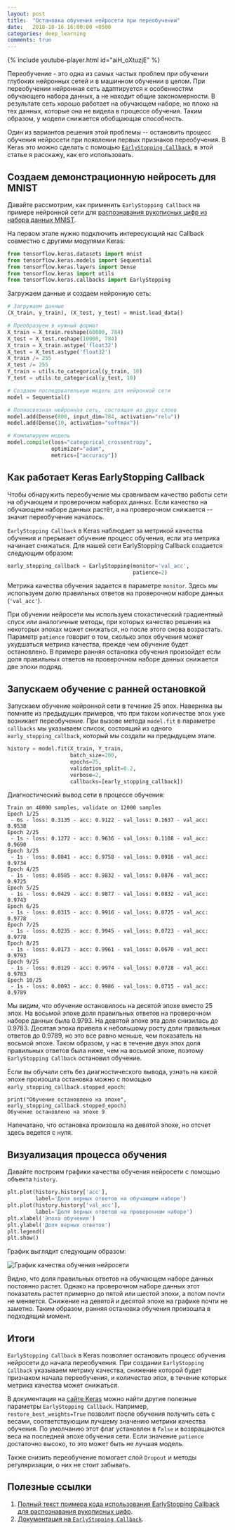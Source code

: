 ```yaml
---
layout: post
title:  "Остановка обучения нейросети при переобучении"
date:   2018-10-16 16:00:00 +0500
categories: deep_learning
comments: true
---
```

{% include youtube-player.html id="aiH_oXtuzjE" %}

Переобучение - это одна из самых частых проблем при обучении глубоких нейронных сетей и в машинном обучении в целом. При переобучении нейронная сеть адаптируется к особенностям обучающего набора данных, а не находит общие закономерности. В результате сеть хорошо работает на обучающем наборе, но плохо на тех данных, которые она не видела в процессе обучения. Таким образом, у модели снижается обобщающая способность.

Один из вариантов решения этой проблемы -- остановить процесс обучения нейросети при появлении первых признаков переобучения. В Keras это можно сделать с помощью [`EarlyStopping Callback`](https://keras.io/callbacks/#earlystopping), в этой статье я расскажу, как его использовать. 

<!--more-->

## Создаем демонстрационную нейросеть для MNIST

Давайте рассмотрим, как применить `EarlyStopping Callback` на примере нейронной сети для [распознавания рукописных цифр из набора данных MNIST](/courses/nnpython-lab1).

На первом этапе нужно подключить интересующий нас Callback совместно с другими модулями Keras:

```python
from tensorflow.keras.datasets import mnist
from tensorflow.keras.models import Sequential
from tensorflow.keras.layers import Dense
from tensorflow.keras import utils
from tensorflow.keras.callbacks import EarlyStopping
```

Загружаем данные и создаем нейронную сеть:

```python
# Загружаем данные
(X_train, y_train), (X_test, y_test) = mnist.load_data()

# Преобразуем в нужный формат
X_train = X_train.reshape(60000, 784)
X_test = X_test.reshape(10000, 784)
X_train = X_train.astype('float32')
X_test = X_test.astype('float32')
X_train /= 255
X_test /= 255
Y_train = utils.to_categorical(y_train, 10)
Y_test = utils.to_categorical(y_test, 10)

# Создаем последовательную модель для нейронной сети
model = Sequential()

# Полносвязная нейронная сеть, состоящая из двух слоев
model.add(Dense(800, input_dim=784, activation="relu"))
model.add(Dense(10, activation="softmax"))

# Компилируем модель
model.compile(loss="categorical_crossentropy", 
              optimizer="adam", 
              metrics=["accuracy"])
```

## Как работает Keras EarlyStopping Callback

Чтобы обнаружить переобучение мы сравниваем качество работы сети на обучающем и проверочном наборах данных. Если качество на обучающем наборе данных растёт, а на проверочном снижается -- значит переобучение началось. 

`EarlyStopping Callback` в Keras наблюдает за метрикой качества обучения и прерывает обучение процесс обучения, если эта метрика начинает снижаться. Для нашей сети EarlyStopping Callback создается следующим образом:

```python
early_stopping_callback = EarlyStopping(monitor='val_acc', 
                                        patience=2)
```

Метрика качества обучения задается в параметре `monitor`. Здесь мы используем долю правильных ответов на проверочном наборе данных (`'val_acc'`). 

При обучении нейросети мы используем стохастический градиентный спуск или аналогичные методы, при которых качество решения на некоторых эпохах может снижаться, но после этого снова возрастать. Параметр `patience` говорит о том, сколько эпох обучения может ухудшаться метрика качества, прежде чем обучение будет остановлено. В примере ранняя остановка обучения произойдет если доля правильных ответов на проверочном наборе данных снижается две эпохи подряд.

## Запускаем обучение с ранней остановкой

Запускаем обучение нейронной сети в течение 25 эпох. Наверняка вы помните из предыдущих примеров, что при таком количестве эпох уже возникает переобучение. При вызове метода `model.fit` в параметре `callbacks` мы указываем список, состоящий из одного `early_stopping_callback`, который мы создали на предыдущем этапе.

```python
history = model.fit(X_train, Y_train, 
                    batch_size=200, 
                    epochs=25, 
                    validation_split=0.2, 
                    verbose=2, 
                    callbacks=[early_stopping_callback])
```

Диагностический вывод сети в процессе обучения:
```
Train on 48000 samples, validate on 12000 samples
Epoch 1/25
 - 6s - loss: 0.3135 - acc: 0.9122 - val_loss: 0.1637 - val_acc: 0.9538
Epoch 2/25
 - 1s - loss: 0.1272 - acc: 0.9636 - val_loss: 0.1108 - val_acc: 0.9690
Epoch 3/25
 - 1s - loss: 0.0841 - acc: 0.9758 - val_loss: 0.0916 - val_acc: 0.9734
Epoch 4/25
 - 1s - loss: 0.0585 - acc: 0.9832 - val_loss: 0.0876 - val_acc: 0.9725
Epoch 5/25
 - 1s - loss: 0.0429 - acc: 0.9877 - val_loss: 0.0832 - val_acc: 0.9743
Epoch 6/25
 - 1s - loss: 0.0315 - acc: 0.9916 - val_loss: 0.0725 - val_acc: 0.9778
Epoch 7/25
 - 1s - loss: 0.0235 - acc: 0.9945 - val_loss: 0.0723 - val_acc: 0.9778
Epoch 8/25
 - 1s - loss: 0.0173 - acc: 0.9961 - val_loss: 0.0670 - val_acc: 0.9793
Epoch 9/25
 - 1s - loss: 0.0129 - acc: 0.9974 - val_loss: 0.0728 - val_acc: 0.9783
Epoch 10/25
 - 1s - loss: 0.0093 - acc: 0.9986 - val_loss: 0.0715 - val_acc: 0.9789
```

Мы видим, что обучение остановилось на десятой эпохе вместо 25 эпох. На восьмой эпохе доля правильных ответов на проверочном наборе данных была 0.9793. На девятой эпохе эта доля снизилась до 0.9783. Десятая эпоха привела к небольшому росту доли правильных ответов до 0.9789, но это все равно меньше, чем показатель на восьмой эпохе. Таком образом, у нас в течение двух эпох доля правильных ответов была ниже, чем на восьмой эпохе, поэтому `EarlyStopping Callback` остановил обучение.

Если вы обучали сеть без диагностического вывода, узнать на какой эпохе произошла остановка можно с помощью `early_stopping_callback.stopped_epoch`:

```
print("Обучение остановлено на эпохе", early_stopping_callback.stopped_epoch)
Обучение остановлено на эпохе 9
```

Напечатано, что остановка произошла на девятой эпохе, но отсчет здесь ведется с нуля.

## Визуализация процесса обучения

Давайте построим графики качества обучения нейросети с помощью объекта `history`.

```python
plt.plot(history.history['acc'], 
         label='Доля верных ответов на обучающем наборе')
plt.plot(history.history['val_acc'], 
         label='Доля верных ответов на проверочном наборе')
plt.xlabel('Эпоха обучения')
plt.ylabel('Доля верных ответов')
plt.legend()
plt.show()
```
График выглядит следующим образом:

![График качества обучения нейросети](/assets/images/dl_course/early_stopping_plot.png)

Видно, что доля правильных ответов на обучающем наборе данных постоянно растет. Однако на проверочном наборе данных этот показатель растет примерно до пятой или шестой эпохи, а потом почти не меняется. Снижение на девятой и десятой эпохе на графике почти не заметно. Таким образом, ранняя остановка обучения произошла в подходящий момент.

## Итоги

`EarlyStopping Callback` в Keras позволяет остановить процесс обучения нейросети до начала переобучения. При создании `EarlyStopping Callback` указываем метрику качества, снижение которой будет признаком начала переобучения, и количество эпох, в течение которых метрика качества может снижаться. 

В документация на [сайте Keras](https://keras.io/callbacks/#earlystopping) можно найти другие полезные параметры `EarlyStopping Callback`. Например, `restore_best_weights=True` позволит после обучения получить сеть с весами, соответствующим лучшему значению метрики качества обучения. По умолчанию этот флаг установлен в `False` и возвращаются веса на последней эпохе обучения сети. Если значение `patience` достаточно высоко, то это может быть не лучшая модель.

Также снизить переобучение помогает слой `Dropout` и методы регуляризации, о них не стоит забывать.

## Полезные ссылки

1. [Полный текст примера кода использования EarlyStopping Callback для распознавания рукописных цифр](https://github.com/sozykin/dlpython_course/blob/master/keras_callbacks/early_stopping.ipynb).
2. [Документация на `EarlyStopping Callback`](https://keras.io/callbacks/#earlystopping).
